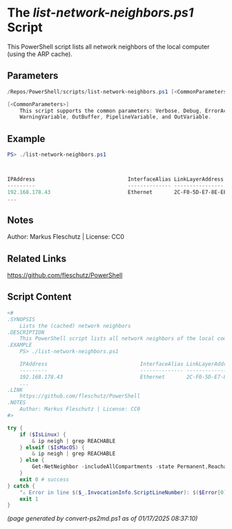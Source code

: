 The *list-network-neighbors.ps1* Script
===========================

This PowerShell script lists all network neighbors of the local computer (using the ARP cache).

Parameters
----------
```powershell
/Repos/PowerShell/scripts/list-network-neighbors.ps1 [<CommonParameters>]

[<CommonParameters>]
    This script supports the common parameters: Verbose, Debug, ErrorAction, ErrorVariable, WarningAction, 
    WarningVariable, OutBuffer, PipelineVariable, and OutVariable.
```

Example
-------
```powershell
PS> ./list-network-neighbors.ps1



IPAddress                              InterfaceAlias LinkLayerAddress           State
---------                              -------------- ----------------           -----
192.168.178.43                         Ethernet       2C-F0-5D-E7-8E-EE      Reachable
...

```

Notes
-----
Author: Markus Fleschutz | License: CC0

Related Links
-------------
https://github.com/fleschutz/PowerShell

Script Content
--------------
```powershell
<#
.SYNOPSIS
	Lists the (cached) network neighbors
.DESCRIPTION
	This PowerShell script lists all network neighbors of the local computer (using the ARP cache).
.EXAMPLE
	PS> ./list-network-neighbors.ps1

	IPAddress                              InterfaceAlias LinkLayerAddress           State
	---------                              -------------- ----------------           -----
	192.168.178.43                         Ethernet       2C-F0-5D-E7-8E-EE      Reachable
	...
.LINK
	https://github.com/fleschutz/PowerShell
.NOTES
	Author: Markus Fleschutz | License: CC0
#>

try {
	if ($IsLinux) {
		& ip neigh | grep REACHABLE
	} elseif ($IsMacOS) {
		& ip neigh | grep REACHABLE
	} else {
		Get-NetNeighbor -includeAllCompartments -state Permanent,Reachable | Format-Table -property @{e='IPAddress';width=38},@{e='InterfaceAlias';width=14},@{e='LinkLayerAddress';width=19},@{e='State';width=12} 
	}
	exit 0 # success
} catch {
	"⚠️ Error in line $($_.InvocationInfo.ScriptLineNumber): $($Error[0])"
	exit 1
}
```

*(page generated by convert-ps2md.ps1 as of 01/17/2025 08:37:10)*
